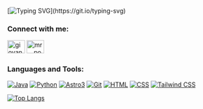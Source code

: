 [![Typing SVG](https://readme-typing-svg.demolab.com?font=Fira+Code&size=22&pause=1000&multiline=true&random=false&width=435&height=58&lines=Hi+%F0%9F%91%8B%2C+I'm+Giovanni+Salinas%2C+and;I'm+a+Cybersecurity+Professional.)](https://git.io/typing-svg)

<h3>Connect with me:</h3>
<p>
<a href="https://linkedin.com/in/giovanni-salinas-villa/" target="blank"><img src="https://raw.githubusercontent.com/rahuldkjain/github-profile-readme-generator/master/src/images/icons/Social/linked-in-alt.svg" alt="giovanni-salinas-villa" height="30" width="40" /></a>
<a href="https://instagram.com/mr._.potatox/" target="blank"><img src="https://raw.githubusercontent.com/rahuldkjain/github-profile-readme-generator/master/src/images/icons/Social/instagram.svg" alt="mr._.potatox" height="30" width="40" /></a>
</p>

<h3>Languages and Tools:</h3>

[![Java](https://img.shields.io/badge/Java-Intermediate-orange)](https://www.java.com/)
[![Python](https://img.shields.io/badge/Python-Intermediate-blue)](https://www.python.org/)
[![Astro3](https://img.shields.io/badge/Astro3-Intermediate-yellow)](link_a_la_documentación_de_Astro3)
[![Git](https://img.shields.io/badge/Git-Intermediate-red)](https://git-scm.com/)
[![HTML](https://img.shields.io/badge/HTML-Intermediate-orange)](https://www.w3.org/html/)
[![CSS](https://img.shields.io/badge/CSS-Intermediate-blue)](https://www.w3schools.com/css/)
[![Tailwind CSS](https://img.shields.io/badge/Tailwind%20CSS-Intermediate-blue)](https://tailwindcss.com/)

[![Top Langs](https://github-readme-stats.vercel.app/api/top-langs/?username=MrPotatoXx&layout=compact&theme=radical)](https://github.com/anuraghazra/github-readme-stats)
